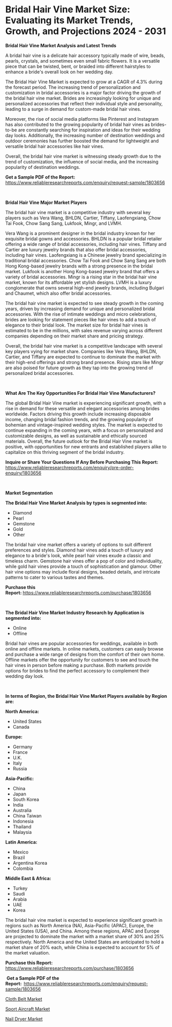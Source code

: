 <p><h1>Bridal Hair Vine Market Size: Evaluating its Market Trends, Growth, and Projections 2024 - 2031</h1></p><p><strong>Bridal Hair Vine Market Analysis and Latest Trends</strong></p>
<p><p>A bridal hair vine is a delicate hair accessory typically made of wire, beads, pearls, crystals, and sometimes even small fabric flowers. It is a versatile piece that can be twisted, bent, or braided into different hairstyles to enhance a bride's overall look on her wedding day.</p><p>The Bridal Hair Vine Market is expected to grow at a CAGR of 4.3% during the forecast period. The increasing trend of personalization and customization in bridal accessories is a major factor driving the growth of the bridal hair vine market. Brides are increasingly looking for unique and personalized accessories that reflect their individual style and personality, leading to a surge in demand for custom-made bridal hair vines.</p><p>Moreover, the rise of social media platforms like Pinterest and Instagram has also contributed to the growing popularity of bridal hair vines as brides-to-be are constantly searching for inspiration and ideas for their wedding day looks. Additionally, the increasing number of destination weddings and outdoor ceremonies has further boosted the demand for lightweight and versatile bridal hair accessories like hair vines.</p><p>Overall, the bridal hair vine market is witnessing steady growth due to the trend of customization, the influence of social media, and the increasing popularity of destination weddings.</p></p>
<p><strong>Get a Sample PDF of the Report:&nbsp;</strong> <a href="https://www.reliableresearchreports.com/enquiry/request-sample/1803656">https://www.reliableresearchreports.com/enquiry/request-sample/1803656</a></p>
<p>&nbsp;</p>
<p><strong>Bridal Hair Vine Major Market Players</strong></p>
<p><p>The bridal hair vine market is a competitive industry with several key players such as Vera Wang, BHLDN, Cartier, Tiffany, Laofengxiang, Chow Tai Fook, Chow Sang Sang, Lukfook, Mingr, and LVMH. </p><p>Vera Wang is a prominent designer in the bridal industry known for her exquisite bridal gowns and accessories. BHLDN is a popular bridal retailer offering a wide range of bridal accessories, including hair vines. Tiffany and Cartier are luxury jewelry brands that also offer bridal accessories, including hair vines. Laofengxiang is a Chinese jewelry brand specializing in traditional bridal accessories. Chow Tai Fook and Chow Sang Sang are both Hong Kong-based jewelry brands with a strong presence in the bridal market. Lukfook is another Hong Kong-based jewelry brand that offers a variety of bridal accessories. Mingr is a rising star in the bridal hair vine market, known for its affordable yet stylish designs. LVMH is a luxury conglomerate that owns several high-end jewelry brands, including Bulgari and Chaumet, which also offer bridal accessories.</p><p>The bridal hair vine market is expected to see steady growth in the coming years, driven by increasing demand for unique and personalized bridal accessories. With the rise of intimate weddings and micro celebrations, brides are looking for statement pieces like hair vines to add a touch of elegance to their bridal look. The market size for bridal hair vines is estimated to be in the millions, with sales revenue varying across different companies depending on their market share and pricing strategy.</p><p>Overall, the bridal hair vine market is a competitive landscape with several key players vying for market share. Companies like Vera Wang, BHLDN, Cartier, and Tiffany are expected to continue to dominate the market with their high-end offerings and strong brand presence. Rising stars like Mingr are also poised for future growth as they tap into the growing trend of personalized bridal accessories.</p></p>
<p>&nbsp;</p>
<p><strong>What Are The Key Opportunities For Bridal Hair Vine Manufacturers?</strong></p>
<p><p>The global Bridal Hair Vine market is experiencing significant growth, with a rise in demand for these versatile and elegant accessories among brides worldwide. Factors driving this growth include increasing disposable income, changing bridal fashion trends, and the growing popularity of bohemian and vintage-inspired wedding styles. The market is expected to continue expanding in the coming years, with a focus on personalized and customizable designs, as well as sustainable and ethically sourced materials. Overall, the future outlook for the Bridal Hair Vine market is positive, with opportunities for new entrants and established players alike to capitalize on this thriving segment of the bridal industry.</p></p>
<p><strong>Inquire or Share Your Questions If Any Before Purchasing This Report:</strong> <a href="https://www.reliableresearchreports.com/enquiry/pre-order-enquiry/1803656">https://www.reliableresearchreports.com/enquiry/pre-order-enquiry/1803656</a></p>
<p>&nbsp;</p>
<p><strong>Market Segmentation</strong></p>
<p><strong>The Bridal Hair Vine Market Analysis by types is segmented into:</strong></p>
<p><ul><li>Diamond</li><li>Pearl</li><li>Gemstone</li><li>Gold</li><li>Other</li></ul></p>
<p><p>The bridal hair vine market offers a variety of options to suit different preferences and styles. Diamond hair vines add a touch of luxury and elegance to a bride's look, while pearl hair vines exude a classic and timeless charm. Gemstone hair vines offer a pop of color and individuality, while gold hair vines provide a touch of sophistication and glamour. Other hair vine options may include floral designs, beaded details, and intricate patterns to cater to various tastes and themes.</p></p>
<p><strong>Purchase this Report:&nbsp;</strong><a href="https://www.reliableresearchreports.com/purchase/1803656">https://www.reliableresearchreports.com/purchase/1803656</a></p>
<p>&nbsp;</p>
<p><strong>The Bridal Hair Vine Market Industry Research by Application is segmented into:</strong></p>
<p><ul><li>Online</li><li>Offline</li></ul></p>
<p><p>Bridal hair vines are popular accessories for weddings, available in both online and offline markets. In online markets, customers can easily browse and purchase a wide range of designs from the comfort of their own home. Offline markets offer the opportunity for customers to see and touch the hair vines in person before making a purchase. Both markets provide options for brides to find the perfect accessory to complement their wedding day look.</p></p>
<p>&nbsp;</p>
<p><strong>In terms of Region, the Bridal Hair Vine Market Players available by Region are:</strong></p>
<p>
    <p> <strong> North America: </strong>
        <ul>
            <li>United States</li>
            <li>Canada</li>
        </ul>
        </p> 
    <p> <strong> Europe: </strong>
        <ul>
            <li>Germany</li>
            <li>France</li>
            <li>U.K.</li>
            <li>Italy</li>
            <li>Russia</li>
        </ul>
        </p> 
    <p> <strong> Asia-Pacific: </strong>
        <ul>
            <li>China</li>
            <li>Japan</li>
            <li>South Korea</li>
            <li>India</li>
            <li>Australia</li>
            <li>China Taiwan</li>
            <li>Indonesia</li>
            <li>Thailand</li>
            <li>Malaysia</li>
        </ul>
        </p> 
    <p> <strong> Latin America: </strong>
        <ul>
            <li>Mexico</li>
            <li>Brazil</li>
            <li>Argentina Korea</li>
            <li>Colombia</li>
        </ul>
        </p> 
    <p> <strong> Middle East & Africa: </strong>
        <ul>
            <li>Turkey</li>
            <li>Saudi</li>
            <li>Arabia</li>
            <li>UAE</li>
            <li>Korea</li>
        </ul>
    </p>
    </p>
<p><p>The bridal hair vine market is expected to experience significant growth in regions such as North America (NA), Asia-Pacific (APAC), Europe, the United States (USA), and China. Among these regions, APAC and Europe are projected to dominate the market with a market share of 30% and 25% respectively. North America and the United States are anticipated to hold a market share of 20% each, while China is expected to account for 5% of the market valuation.</p></p>
<p><strong>Purchase this Report: </strong><a href="https://www.reliableresearchreports.com/purchase/1803656">https://www.reliableresearchreports.com/purchase/1803656</a></p>
<p>&nbsp;<strong>Get a Sample PDF of the Report:&nbsp;&nbsp;</strong><a href="https://www.reliableresearchreports.com/enquiry/request-sample/1803656">https://www.reliableresearchreports.com/enquiry/request-sample/1803656</a></p>
<p><strong></strong></p>
<p><p><a href="https://github.com/fiixsa/Market-Research-Report-List-1/blob/main/cloth-belt-market.md">Cloth Belt Market</a></p><p><a href="https://sore-arch-6db.notion.site/Sport-Aircraft-Market-Research-Report-Forecasted-for-Period-from-2024-2031-by-Market-Type-Market-d3a5afb3ff6040e4b4ebd3975bc039ed">Sport Aircraft Market</a></p><p><a href="https://github.com/Airanohannonzb68e5pb53oc1/Market-Research-Report-List-1/blob/main/nail-dryer-market.md">Nail Dryer Market</a></p></p>